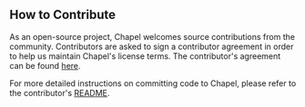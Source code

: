 ## How to Contribute

As an open-source project, Chapel welcomes source contributions from
the community.  Contributors are asked to sign a contributor agreement
in order to help us maintain Chapel's license terms.  The
contributor's agreement can be found
[here](https://github.com/chapel-lang/chapel/tree/master/doc/developer/contributorAgreements/).

For more detailed instructions on committing code to Chapel, please
refer to the contributor's
[README](https://github.com/chapel-lang/chapel/tree/master/doc/developer/bestPractices/ContributorInfo.txt).
